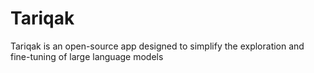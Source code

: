 # Tariqak
Tariqak is an open-source app designed to simplify the exploration and fine-tuning of large language models
